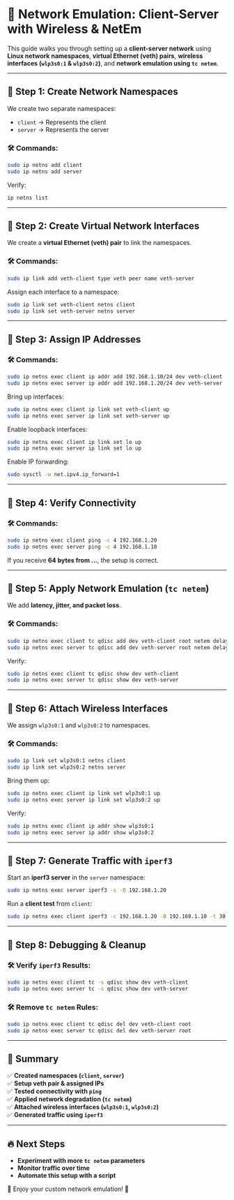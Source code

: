 # 🚀 Network Emulation: Client-Server with Wireless & NetEm

This guide walks you through setting up a **client-server network** using **Linux network namespaces**, **virtual Ethernet (veth) pairs**, **wireless interfaces (`wlp3s0:1` & `wlp3s0:2`)**, and **network emulation using `tc netem`**.

---

## 🔹 Step 1: Create Network Namespaces
We create two separate namespaces:
- `client` → Represents the client
- `server` → Represents the server

### 🛠 Commands:
```bash
sudo ip netns add client
sudo ip netns add server
```
Verify:
```bash
ip netns list
```

---

## 🔹 Step 2: Create Virtual Network Interfaces
We create a **virtual Ethernet (veth) pair** to link the namespaces.

### 🛠 Commands:
```bash
sudo ip link add veth-client type veth peer name veth-server
```

Assign each interface to a namespace:
```bash
sudo ip link set veth-client netns client
sudo ip link set veth-server netns server
```

---

## 🔹 Step 3: Assign IP Addresses
### 🛠 Commands:
```bash
sudo ip netns exec client ip addr add 192.168.1.10/24 dev veth-client
sudo ip netns exec server ip addr add 192.168.1.20/24 dev veth-server
```

Bring up interfaces:
```bash
sudo ip netns exec client ip link set veth-client up
sudo ip netns exec server ip link set veth-server up
```

Enable loopback interfaces:
```bash
sudo ip netns exec client ip link set lo up
sudo ip netns exec server ip link set lo up
```

Enable IP forwarding:
```bash
sudo sysctl -w net.ipv4.ip_forward=1
```

---

## 🔹 Step 4: Verify Connectivity
### 🛠 Commands:
```bash
sudo ip netns exec client ping -c 4 192.168.1.20
sudo ip netns exec server ping -c 4 192.168.1.10
```
If you receive **64 bytes from ...**, the setup is correct.

---

## 🔹 Step 5: Apply Network Emulation (`tc netem`)
We add **latency, jitter, and packet loss**.

### 🛠 Commands:
```bash
sudo ip netns exec client tc qdisc add dev veth-client root netem delay 10ms 5ms loss 1%
sudo ip netns exec server tc qdisc add dev veth-server root netem delay 10ms 5ms loss 1%
```

Verify:
```bash
sudo ip netns exec client tc qdisc show dev veth-client
sudo ip netns exec server tc qdisc show dev veth-server
```

---

## 🔹 Step 6: Attach Wireless Interfaces
We assign `wlp3s0:1` and `wlp3s0:2` to namespaces.

### 🛠 Commands:
```bash
sudo ip link set wlp3s0:1 netns client
sudo ip link set wlp3s0:2 netns server
```

Bring them up:
```bash
sudo ip netns exec client ip link set wlp3s0:1 up
sudo ip netns exec server ip link set wlp3s0:2 up
```

Verify:
```bash
sudo ip netns exec client ip addr show wlp3s0:1
sudo ip netns exec server ip addr show wlp3s0:2
```

---

## 🔹 Step 7: Generate Traffic with `iperf3`
Start an **iperf3 server** in the `server` namespace:
```bash
sudo ip netns exec server iperf3 -s -B 192.168.1.20
```
Run a **client test** from `client`:
```bash
sudo ip netns exec client iperf3 -c 192.168.1.20 -B 192.168.1.10 -t 30
```

---

## 🔹 Step 8: Debugging & Cleanup
### 🛠 Verify `iperf3` Results:
```bash
sudo ip netns exec client tc -s qdisc show dev veth-client
sudo ip netns exec server tc -s qdisc show dev veth-server
```

### 🛠 Remove `tc netem` Rules:
```bash
sudo ip netns exec client tc qdisc del dev veth-client root
sudo ip netns exec server tc qdisc del dev veth-server root
```

---

## 🔹 Summary
✅ **Created namespaces (`client`, `server`)**  
✅ **Setup veth pair & assigned IPs**  
✅ **Tested connectivity with `ping`**  
✅ **Applied network degradation (`tc netem`)**  
✅ **Attached wireless interfaces (`wlp3s0:1`, `wlp3s0:2`)**  
✅ **Generated traffic using `iperf3`**  

---

## 🔥 Next Steps
- **Experiment with more `tc netem` parameters**
- **Monitor traffic over time**
- **Automate this setup with a script**

🚀 Enjoy your custom network emulation! 🎯



